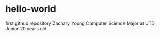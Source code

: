 # hello-world
first github repository
Zachary Young
Computer Science Major at UTD
Junior
20 years old
